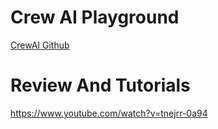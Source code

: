 # Crew AI Playground

[CrewAI Github](https://github.com/joaomdmoura/CrewAI)

# Review And Tutorials

https://www.youtube.com/watch?v=tnejrr-0a94
